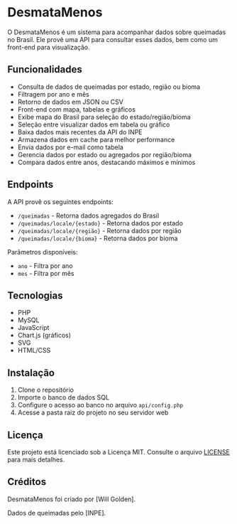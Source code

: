 # DesmataMenos

O DesmataMenos é um sistema para acompanhar dados sobre queimadas no Brasil. Ele provê uma API para consultar esses dados, bem como um front-end para visualização.

## Funcionalidades

- Consulta de dados de queimadas por estado, região ou bioma
- Filtragem por ano e mês
- Retorno de dados em JSON ou CSV
- Front-end com mapa, tabelas e gráficos
- Exibe mapa do Brasil para seleção do estado/região/bioma 
- Seleção entre visualizar dados em tabela ou gráfico
- Baixa dados mais recentes da API do INPE
- Armazena dados em cache para melhor performance
- Envia dados por e-mail como tabela
- Gerencia dados por estado ou agregados por região/bioma
- Compara dados entre anos, destacando máximos e mínimos

## Endpoints

A API provê os seguintes endpoints:

- `/queimadas` - Retorna dados agregados do Brasil
- `/queimadas/locale/{estado}` - Retorna dados por estado 
- `/queimadas/locale/{região}` - Retorna dados por região
- `/queimadas/locale/{bioma}` - Retorna dados por bioma

Parâmetros disponíveis:

- `ano` - Filtra por ano 
- `mes` - Filtra por mês

## Tecnologias

- PHP 
- MySQL
- JavaScript
- Chart.js (gráficos)
- SVG
- HTML/CSS

## Instalação

1. Clone o repositório
2. Importe o banco de dados SQL
3. Configure o acesso ao banco no arquivo `api/config.php`
4. Acesse a pasta raiz do projeto no seu servidor web

## Licença

Este projeto está licenciado sob a Licença MIT. Consulte o arquivo [LICENSE](LICENSE) para mais detalhes.

## Créditos

DesmataMenos foi criado por [Will Golden].

Dados de queimadas pelo [INPE].
